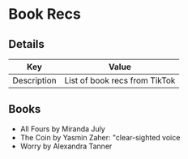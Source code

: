 # Book Recs
## Details 
|  Key | Value|
| ------------- | ------------- |
| Description | List of book recs from TikTok |

## Books
- All Fours by Miranda July
- The Coin by Yasmin Zaher: "clear-sighted voice
- Worry by Alexandra Tanner
